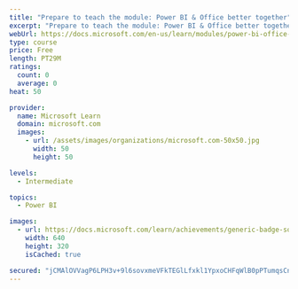 ```yaml
---
title: "Prepare to teach the module: Power BI & Office better together"
excerpt: "Prepare to teach the module: Power BI & Office better together"
webUrl: https://docs.microsoft.com/en-us/learn/modules/power-bi-office-better-together/
type: course
price: Free
length: PT29M
ratings:
  count: 0
  average: 0
heat: 50

provider:
  name: Microsoft Learn
  domain: microsoft.com
  images:
    - url: /assets/images/organizations/microsoft.com-50x50.jpg
      width: 50
      height: 50

levels:
  - Intermediate

topics:
  - Power BI

images:
  - url: https://docs.microsoft.com/learn/achievements/generic-badge-social.png
    width: 640
    height: 320
    isCached: true

secured: "jCMAlOVVagP6LPH3v+9l6sovxmeVFkTEGlLfxkl1YpxoCHFqWlB0pPTumqsCnOtSjNm1cN1tuT+l6joKKjOVNSwV/7LS8oTFQCHedXFOFhVTYwkGgbfsBRiuQITq2lgjFlDks/Cm9pXH+EgfsC5B9f0aNOwmhigQi4H/FtzOTxWJkSYJp97DsK5N3OuAbd4kWHeoEILLILbuqLr4hLb41yoWxemeWMAljtQj8bBe2WK4+XdG2s44cY2G96xdUQrV12BOp78PKNjiu8Yy1s366OeYyRwltiuF+kONC1u0ri6Vi3fM+qWxfulueOHNBYB303UApGe3pZCoFkhdGWX5qFbzVa7yVW4zhcq7aukbtWNEr9RPNmckacTcU8u1jisytzYylRr+KmlrRiMtOjIxrGyYliKpOO5MqPkulzh/9qY=;KA92Lf9j+YNrjusbozwN1A=="
---
```



